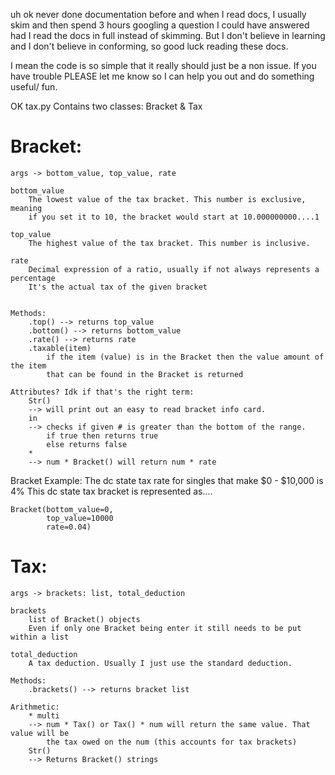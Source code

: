 
uh ok never done documentation before and when I read docs,
I usually skim and then spend 3 hours googling a question I could
have answered had I read the docs in full instead of skimming.
But I don't believe in learning and I don't believe in conforming,
so good luck reading these docs.

I mean the code is so simple that it really should just be a non issue.
If you have trouble PLEASE let me know so I can help you out and do something
useful/ fun.



OK
tax.py
Contains two classes:
Bracket
&
Tax

# Bracket:

    args -> bottom_value, top_value, rate

    bottom_value
        The lowest value of the tax bracket. This number is exclusive, meaning
        if you set it to 10, the bracket would start at 10.000000000....1

    top_value
        The highest value of the tax bracket. This number is inclusive.

    rate
        Decimal expression of a ratio, usually if not always represents a percentage
        It's the actual tax of the given bracket


    Methods:
        .top() --> returns top_value
        .bottom() --> returns bottom_value
        .rate() --> returns rate
        .taxable(item)
            if the item (value) is in the Bracket then the value amount of the item
            that can be found in the Bracket is returned

    Attributes? Idk if that's the right term:
        Str()
        --> will print out an easy to read bracket info card.
        in
        --> checks if given # is greater than the bottom of the range.
            if true then returns true
            else returns false
        *
        --> num * Bracket() will return num * rate

Bracket Example:
The dc state tax rate for singles that make $0 - $10,000 is 4%
This dc state tax bracket is represented as....

    Bracket(bottom_value=0,
            top_value=10000
            rate=0.04)


# Tax:

    args -> brackets: list, total_deduction

    brackets
        list of Bracket() objects
        Even if only one Bracket being enter it still needs to be put within a list

    total_deduction
        A tax deduction. Usually I just use the standard deduction.

    Methods:
        .brackets() --> returns bracket list

    Arithmetic:
        * multi
        --> num * Tax() or Tax() * num will return the same value. That value will be
            the tax owed on the num (this accounts for tax brackets)
        Str()
        --> Returns Bracket() strings

